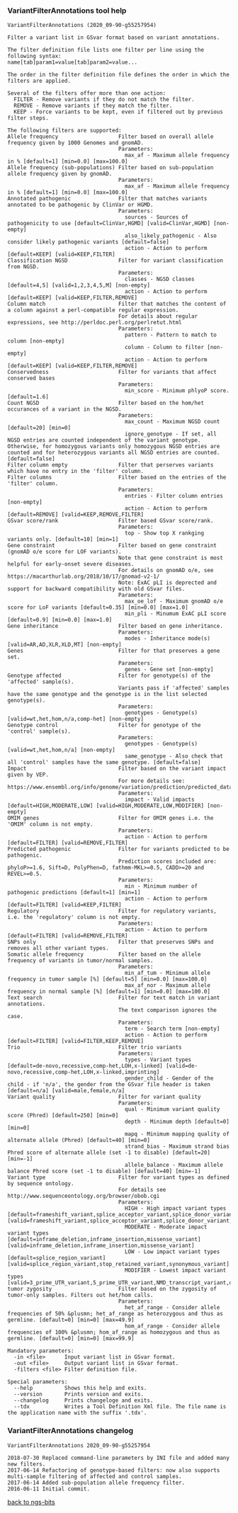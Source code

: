 ### VariantFilterAnnotations tool help
	VariantFilterAnnotations (2020_09-90-g55257954)
	
	Filter a variant list in GSvar format based on variant annotations.
	
	The filter definition file lists one filter per line using the following syntax:
	name[tab]param1=value[tab]param2=value...
	
	The order in the filter definition file defines the order in which the filters are applied.
	
	Several of the filters offer more than one action:
	  FILTER - Remove variants if they do not match the filter.
	  REMOVE - Remove variants if they match the filter.
	  KEEP - Force variants to be kept, even if filtered out by previous filter steps.
	
	The following filters are supported:
	Allele frequency                   Filter based on overall allele frequency given by 1000 Genomes and gnomAD.
	                                   Parameters:
	                                     max_af - Maximum allele frequency in % [default=1] [min=0.0] [max=100.0]
	Allele frequency (sub-populations) Filter based on sub-population allele frequency given by gnomAD.
	                                   Parameters:
	                                     max_af - Maximum allele frequency in % [default=1] [min=0.0] [max=100.0]
	Annotated pathogenic               Filter that matches variants annotated to be pathogenic by ClinVar or HGMD.
	                                   Parameters:
	                                     sources - Sources of pathogenicity to use [default=ClinVar,HGMD] [valid=ClinVar,HGMD] [non-empty]
	                                     also_likely_pathogenic - Also consider likely pathogenic variants [default=false]
	                                     action - Action to perform [default=KEEP] [valid=KEEP,FILTER]
	Classification NGSD                Filter for variant classification from NGSD.
	                                   Parameters:
	                                     classes - NGSD classes [default=4,5] [valid=1,2,3,4,5,M] [non-empty]
	                                     action - Action to perform [default=KEEP] [valid=KEEP,FILTER,REMOVE]
	Column match                       Filter that matches the content of a column against a perl-compatible regular expression.
	                                   For details about regular expressions, see http://perldoc.perl.org/perlretut.html
	                                   Parameters:
	                                     pattern - Pattern to match to column [non-empty]
	                                     column - Column to filter [non-empty]
	                                     action - Action to perform [default=KEEP] [valid=KEEP,FILTER,REMOVE]
	Conservedness                      Filter for variants that affect conserved bases
	                                   Parameters:
	                                     min_score - Minimum phlyoP score. [default=1.6]
	Count NGSD                         Filter based on the hom/het occurances of a variant in the NGSD.
	                                   Parameters:
	                                     max_count - Maximum NGSD count [default=20] [min=0]
	                                     ignore_genotype - If set, all NGSD entries are counted independent of the variant genotype. Otherwise, for homozygous variants only homozygous NGSD entries are counted and for heterozygous variants all NGSD entries are counted. [default=false]
	Filter column empty                Filter that perserves variants which have no entry in the 'filter' column.
	Filter columns                     Filter based on the entries of the 'filter' column.
	                                   Parameters:
	                                     entries - Filter column entries [non-empty]
	                                     action - Action to perform [default=REMOVE] [valid=KEEP,REMOVE,FILTER]
	GSvar score/rank                   Filter based GSvar score/rank.
	                                   Parameters:
	                                     top - Show top X rankging variants only. [default=10] [min=1]
	Gene constraint                    Filter based on gene constraint (gnomAD o/e score for LOF variants).
	                                   Note that gene constraint is most helpful for early-onset severe diseases.
	                                   For details on gnomAD o/e, see https://macarthurlab.org/2018/10/17/gnomad-v2-1/
	                                   Note: ExAC pLI is deprected and support for backward compatibility with old GSvar files.
	                                   Parameters:
	                                     max_oe_lof - Maximum gnomAD o/e score for LoF variants [default=0.35] [min=0.0] [max=1.0]
	                                     min_pli - Minumum ExAC pLI score [default=0.9] [min=0.0] [max=1.0]
	Gene inheritance                   Filter based on gene inheritance.
	                                   Parameters:
	                                     modes - Inheritance mode(s) [valid=AR,AD,XLR,XLD,MT] [non-empty]
	Genes                              Filter for that preserves a gene set.
	                                   Parameters:
	                                     genes - Gene set [non-empty]
	Genotype affected                  Filter for genotype(s) of the 'affected' sample(s).
	                                   Variants pass if 'affected' samples have the same genotype and the genotype is in the list selected genotype(s).
	                                   Parameters:
	                                     genotypes - Genotype(s) [valid=wt,het,hom,n/a,comp-het] [non-empty]
	Genotype control                   Filter for genotype of the 'control' sample(s).
	                                   Parameters:
	                                     genotypes - Genotype(s) [valid=wt,het,hom,n/a] [non-empty]
	                                     same_genotype - Also check that all 'control' samples have the same genotype. [default=false]
	Impact                             Filter based on the variant impact given by VEP.
	                                   For more details see: https://www.ensembl.org/info/genome/variation/prediction/predicted_data.html
	                                   Parameters:
	                                     impact - Valid impacts [default=HIGH,MODERATE,LOW] [valid=HIGH,MODERATE,LOW,MODIFIER] [non-empty]
	OMIM genes                         Filter for OMIM genes i.e. the 'OMIM' column is not empty.
	                                   Parameters:
	                                     action - Action to perform [default=FILTER] [valid=REMOVE,FILTER]
	Predicted pathogenic               Filter for variants predicted to be pathogenic.
	                                   Prediction scores included are: phyloP>=1.6, Sift=D, PolyPhen=D, fathmm-MKL>=0.5, CADD>=20 and REVEL>=0.5.
	                                   Parameters:
	                                     min - Minimum number of pathogenic predictions [default=1] [min=1]
	                                     action - Action to perform [default=FILTER] [valid=KEEP,FILTER]
	Regulatory                         Filter for regulatory variants, i.e. the 'regulatory' column is not empty.
	                                   Parameters:
	                                     action - Action to perform [default=FILTER] [valid=REMOVE,FILTER]
	SNPs only                          Filter that preserves SNPs and removes all other variant types.
	Somatic allele frequency           Filter based on the allele frequency of variants in tumor/normal samples.
	                                   Parameters:
	                                     min_af_tum - Minimum allele frequency in tumor sample [%] [default=5] [min=0.0] [max=100.0]
	                                     max_af_nor - Maximum allele frequency in normal sample [%] [default=1] [min=0.0] [max=100.0]
	Text search                        Filter for text match in variant annotations.
	                                   The text comparison ignores the case.
	                                   Parameters:
	                                     term - Search term [non-empty]
	                                     action - Action to perform [default=FILTER] [valid=FILTER,KEEP,REMOVE]
	Trio                               Filter trio variants
	                                   Parameters:
	                                     types - Variant types [default=de-novo,recessive,comp-het,LOH,x-linked] [valid=de-novo,recessive,comp-het,LOH,x-linked,imprinting]
	                                     gender_child - Gender of the child - if 'n/a', the gender from the GSvar file header is taken [default=n/a] [valid=male,female,n/a]
	Variant quality                    Filter for variant quality
	                                   Parameters:
	                                     qual - Minimum variant quality score (Phred) [default=250] [min=0]
	                                     depth - Minimum depth [default=0] [min=0]
	                                     mapq - Minimum mapping quality of alternate allele (Phred) [default=40] [min=0]
	                                     strand_bias - Maximum strand bias Phred score of alternate allele (set -1 to disable) [default=20] [min=-1]
	                                     allele_balance - Maximum allele balance Phred score (set -1 to disable) [default=40] [min=-1]
	Variant type                       Filter for variant types as defined by sequence ontology.
	                                   For details see http://www.sequenceontology.org/browser/obob.cgi
	                                   Parameters:
	                                     HIGH - High impact variant types [default=frameshift_variant,splice_acceptor_variant,splice_donor_variant,start_lost,start_retained_variant,stop_gained,stop_lost] [valid=frameshift_variant,splice_acceptor_variant,splice_donor_variant,start_lost,start_retained_variant,stop_gained,stop_lost]
	                                     MODERATE - Moderate impact variant types [default=inframe_deletion,inframe_insertion,missense_variant] [valid=inframe_deletion,inframe_insertion,missense_variant]
	                                     LOW - Low impact variant types [default=splice_region_variant] [valid=splice_region_variant,stop_retained_variant,synonymous_variant]
	                                     MODIFIER - Lowest impact variant types [valid=3_prime_UTR_variant,5_prime_UTR_variant,NMD_transcript_variant,downstream_gene_variant,intergenic_variant,intron_variant,mature_miRNA_variant,non_coding_transcript_exon_variant,non_coding_transcript_variant,upstream_gene_variant]
	tumor zygosity                     Filter based on the zygosity of tumor-only samples. Filters out het/hom calls.
	                                   Parameters:
	                                     het_af_range - Consider allele frequencies of 50% &plusmn; het_af_range as heterozygous and thus as germline. [default=0] [min=0] [max=49.9]
	                                     hom_af_range - Consider allele frequencies of 100% &plusmn; hom_af_range as homozygous and thus as germline. [default=0] [min=0] [max=99.9]
	
	Mandatory parameters:
	  -in <file>      Input variant list in GSvar format.
	  -out <file>     Output variant list in GSvar format.
	  -filters <file> Filter definition file.
	
	Special parameters:
	  --help          Shows this help and exits.
	  --version       Prints version and exits.
	  --changelog     Prints changeloge and exits.
	  --tdx           Writes a Tool Definition Xml file. The file name is the application name with the suffix '.tdx'.
	
### VariantFilterAnnotations changelog
	VariantFilterAnnotations 2020_09-90-g55257954
	
	2018-07-30 Replaced command-line parameters by INI file and added many new filters.
	2017-06-14 Refactoring of genotype-based filters: now also supports multi-sample filtering of affected and control samples.
	2017-06-14 Added sub-population allele frequency filter.
	2016-06-11 Initial commit.
[back to ngs-bits](https://github.com/imgag/ngs-bits)